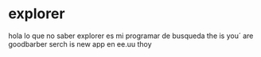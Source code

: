# explorer
hola lo que no saber explorer es mi programar de busqueda 
the is you´ are goodbarber serch is new app en ee.uu thoy
